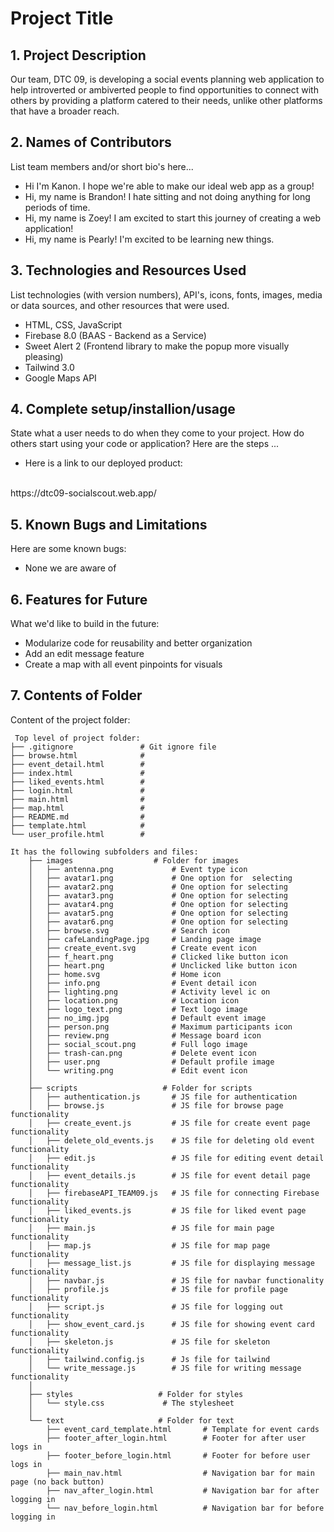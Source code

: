 # Project Title

## 1. Project Description
Our team, DTC 09, is developing a social events planning web application to help introverted or ambiverted people to find opportunities to connect with others by providing a platform catered to their needs, unlike other platforms that have a broader reach.

## 2. Names of Contributors
List team members and/or short bio's here... 
* Hi I'm Kanon. I hope we're able to make our ideal web app as a group!
* Hi, my name is Brandon! I hate sitting and not doing anything for long periods of time.
* Hi, my name is Zoey! I am excited to start this journey of creating a web application!
* Hi, my name is Pearly! I'm excited to be learning new things.
	
## 3. Technologies and Resources Used
List technologies (with version numbers), API's, icons, fonts, images, media or data sources, and other resources that were used.
* HTML, CSS, JavaScript
* Firebase 8.0 (BAAS - Backend as a Service)
* Sweet Alert 2 (Frontend library to make the popup more visually pleasing)
* Tailwind 3.0
* Google Maps API

## 4. Complete setup/installion/usage
State what a user needs to do when they come to your project.  How do others start using your code or application?
Here are the steps ...
* Here is a link to our deployed product:
<br>
https://dtc09-socialscout.web.app/

## 5. Known Bugs and Limitations
Here are some known bugs:
* None we are aware of

## 6. Features for Future
What we'd like to build in the future:
* Modularize code for reusability and better organization
* Add an edit message feature
* Create a map with all event pinpoints for visuals
	
## 7. Contents of Folder
Content of the project folder:

```
 Top level of project folder: 
├── .gitignore               # Git ignore file
├── browse.html              # 
├── event_detail.html        #
├── index.html               #
├── liked_events.html        #
├── login.html               #
├── main.html                #
├── map.html                 #
├── README.md                #
├── template.html            #
└── user_profile.html        #

It has the following subfolders and files:
    ├── images                  # Folder for images
    │   ├── antenna.png             # Event type icon
    │   ├── avatar1.png             # One option for  selecting 
    │   ├── avatar2.png             # One option for selecting 
    │   ├── avatar3.png             # One option for selecting 
    │   ├── avatar4.png             # One option for selecting 
    │   ├── avatar5.png             # One option for selecting 
    │   ├── avatar6.png             # One option for selecting 
    │   ├── browse.svg              # Search icon
    │   ├── cafeLandingPage.jpg     # Landing page image
    │   ├── create_event.svg        # Create event icon
    │   ├── f_heart.png             # Clicked like button icon
    │   ├── heart.png               # Unclicked like button icon
    │   ├── home.svg                # Home icon
    │   ├── info.png                # Event detail icon
    │   ├── lighting.png            # Activity level ic on
    │   ├── location.png            # Location icon 
    │   ├── logo_text.png           # Text logo image
    │   ├── no_img.jpg              # Default event image
    │   ├── person.png              # Maximum participants icon
    │   ├── review.png              # Message board icon
    │   ├── social_scout.png        # Full logo image
    │   ├── trash-can.png           # Delete event icon
    │   ├── user.png                # Default profile image
    │   └── writing.png             # Edit event icon
    │     
    ├── scripts                   # Folder for scripts
    │   ├── authentication.js       # JS file for authentication
    │   ├── browse.js               # JS file for browse page functionality 
    │   ├── create_event.js         # JS file for create event page functionality
    │   ├── delete_old_events.js    # JS file for deleting old event functionality
    │   ├── edit.js                 # JS file for editing event detail functionality
    │   ├── event_details.js        # JS file for event detail page functionality
    │   ├── firebaseAPI_TEAM09.js   # JS file for connecting Firebase functionality
    │   ├── liked_events.js         # JS file for liked event page functionality
    │   ├── main.js                 # JS file for main page functionality
    │   ├── map.js                  # JS file for map page functionality
    │   ├── message_list.js         # JS file for displaying message functionality
    │   ├── navbar.js               # JS file for navbar functionality
    │   ├── profile.js              # JS file for profile page functionality
    │   ├── script.js               # JS file for logging out functionality
    │   ├── show_event_card.js      # JS file for showing event card functionality
    │   ├── skeleton.js             # JS file for skeleton functionality
    │   ├── tailwind.config.js      # Js file for tailwind
    │   └── write_message.js        # JS file for writing message functionality
    │
    ├── styles                   # Folder for styles
    │   └── style.css             # The stylesheet
    │     
    └── text                     # Folder for text
        ├── event_card_template.html       # Template for event cards
        ├── footer_after_login.html        # Footer for after user logs in
        ├── footer_before_login.html       # Footer for before user logs in
        ├── main_nav.html                  # Navigation bar for main page (no back button)
        ├── nav_after_login.html           # Navigation bar for after logging in 
        └── nav_before_login.html          # Navigation bar for before logging in



```


